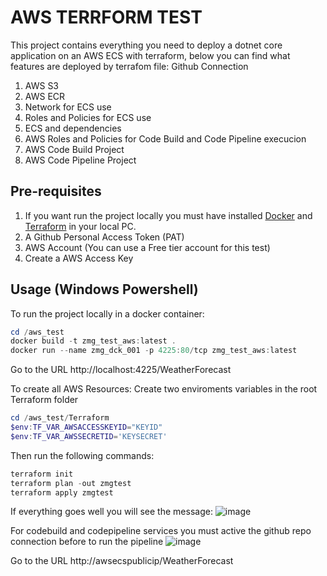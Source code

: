 # AWS TERRFORM TEST
This project contains everything you need to deploy a dotnet core application on an AWS ECS with terraform, below you can find what features are deployed by terrafom file:
Github Connection
1) AWS S3
2) AWS ECR
3) Network for ECS use
4) Roles and Policies for ECS use
5) ECS and dependencies
6) AWS Roles and Policies for Code Build and Code Pipeline execucion
7) AWS Code Build Project
8) AWS Code Pipeline Project

## Pre-requisites
1) If you want run the project locally you must have installed [Docker](https://docs.docker.com/get-docker/) and [Terraform](https://chocolatey.org/packages/terraform) in your local PC.
2) A Github Personal Access Token (PAT)
3) AWS Account (You can use a Free tier account for this test)
4) Create a AWS Access Key

## Usage (Windows Powershell)
To run the project locally in a docker container:
```powershell
cd /aws_test
docker build -t zmg_test_aws:latest .
docker run --name zmg_dck_001 -p 4225:80/tcp zmg_test_aws:latest
```
Go to the URL http://localhost:4225/WeatherForecast

To create all AWS Resources:
Create two enviroments variables in the root Terraform folder
```powershell
cd /aws_test/Terraform
$env:TF_VAR_AWSACCESSKEYID="KEYID"
$env:TF_VAR_AWSSECRETID='KEYSECRET'
```
Then run the following commands:
```powershell
terraform init
terraform plan -out zmgtest
terraform apply zmgtest
```
If everything goes well you will see the message:
![image](https://user-images.githubusercontent.com/17936430/112877352-46a56e00-908c-11eb-9678-7e0af46b0df5.png)

For codebuild and codepipeline services you must active the github repo connection before to
run the pipeline
![image](https://user-images.githubusercontent.com/17936430/112877407-5624b700-908c-11eb-90e7-10bb78c5f90a.png)

Go to the URL http://awsecspublicip/WeatherForecast




